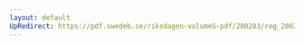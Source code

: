 ```yaml
---
layout: default
UpRedirect: https://pdf.swedeb.se/riksdagen-volumeG-pdf/200203/reg_200203/reg_200203_0224.pdf
---
```

